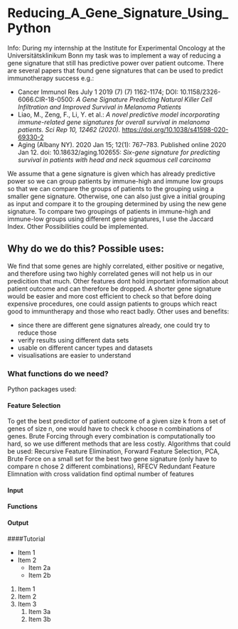 # Reducing_A_Gene_Signature_Using_Python

Info: During my internship at the Institute for Experimental Oncology at the Universitätsklinikum Bonn my task was to implement a way of reducing a gene signature that still has predictive power over patient outcome. There are several papers that found gene signatures that can be used to predict immunotherapy success e.g.:
* Cancer Immunol Res July 1 2019 (7) (7) 1162-1174; DOI: 10.1158/2326-6066.CIR-18-0500: _A Gene Signature Predicting Natural Killer Cell Infiltration and Improved Survival in Melanoma Patients_
* Liao, M., Zeng, F., Li, Y. et al.: _A novel predictive model incorporating immune-related gene signatures for overall survival in melanoma patients. Sci Rep 10, 12462 (2020)._ https://doi.org/10.1038/s41598-020-69330-2 
* Aging (Albany NY). 2020 Jan 15; 12(1): 767–783. Published online 2020 Jan 12. doi: 10.18632/aging.102655: _Six-gene signature for predicting survival in patients with head and neck squamous cell carcinoma_ <a/>

We assume that a gene signature is given which has already predictive power so we can group patients by immune-high and immune low groups so that we can compare the groups of patients to the grouping using a smaller gene signature. Otherwise, one can also just give a initial grouping as input and compare it to the grouping determined by using the new gene signature. 
To compare two groupings of patients in immune-high and immune-low groups using different gene signatures, I use the Jaccard Index. Other Possibilities could be implemented.  
## Why do we do this? Possible uses:
We find that some genes are highly correlated, either positive or negative, and therefore using two highly correlated genes will not help us in our predicition that much. Other features dont hold important information about patient outcome and can therefore be dropped. A shorter gene signature would be easier and more cost efficient to check so that before doing expensive procedures, one could assign patients to groups which react good to immuntherapy and those who react badly. Other uses and benefits: 
* since there are different gene signatures already, one could try to reduce those
* verify results using different data sets 
* usable on different cancer types and datasets
* visualisations are easier to understand
### What functions do we need? 
Python packages used: 

#### Feature Selection
To get the best predictor of patient outcome of a given size k from a set of genes of size n, one would have to check k choose n combinations of genes. Brute Forcing through every combination is computationally too hard, so we use different methods that are less costly. Algorithms that could be used: Recursive Feature Elimination, Forward Feature Selection, PCA, Brute Force on a small set for the best two gene signature (only have to compare n chose 2 different combinations), RFECV Redundant Feature Elimnation with cross validation find optimal number of features

#### Input 
#### Functions
#### Output
####Tutorial



* Item 1
* Item 2
  * Item 2a
  * Item 2b
  
1. Item 1
1. Item 2
1. Item 3
   1. Item 3a
   1. Item 3b
